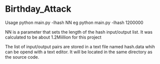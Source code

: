 # Birthday_Attack

Usage
python main.py -lhash NN
eg python main.py -lhash 1200000

NN is a parameter that sets the length of the hash input/output list. It was calculated to be about 1.2Miillion for this project

The list of input/output pairs are stored in a text file named hash.data whih can be opend with a text editor. It will be located in the same directory as the source code.
